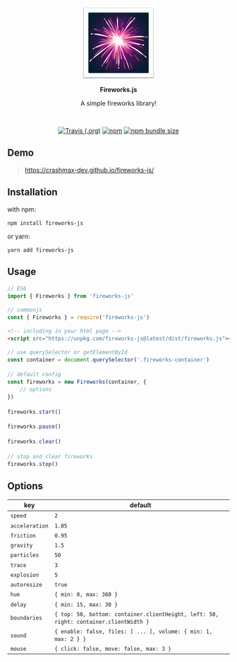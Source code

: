 <br/>
<p align="center">
    <img src="test/images/fireworks_emoji.png" />
</p>

<p align="center"><b>Fireworks.js</b></p>

<p align="center">
    A simple fireworks library!
</p>
<br/>

<p align="center">
    <a href="https://travis-ci.com/github/crashmax-dev/fireworks-js" target="_blank"><img alt="Travis (.org)" src="https://travis-ci.com/crashmax-dev/fireworks-js.svg?branch=master"></a>
    <a href="https://www.npmjs.com/package/fireworks-js" target="_blank"><img alt="npm" src="https://img.shields.io/npm/v/fireworks-js"></a>
    <a href="https://bundlephobia.com/package/fireworks-js@latest"><img alt="npm bundle size" src="https://badgen.net/bundlephobia/min/fireworks-js"></a>
</p>

## Demo

> https://crashmax-dev.github.io/fireworks-js/

## Installation

with npm:

```
npm install fireworks-js
```

or yarn:

```
yarn add fireworks-js
```

## Usage

```js 
// ES6
import { Fireworks } from 'fireworks-js'
```

```js
// commonjs
const { Fireworks } = require('fireworks-js')
```

```html
<!-- including in your html page -->
<script src="https://unpkg.com/fireworks-js@latest/dist/fireworks.js"></script>
```

```js
// use querySelector or getElementById
const container = document.querySelector('.fireworks-container')

// default config
const fireworks = new Fireworks(container, {
    // options
})

fireworks.start()

fireworks.pause()

fireworks.clear()

// stop and clear fireworks
fireworks.stop()
```

## Options

key | default
----|--------
`speed` | `2`
`acceleration` | `1.05`
`friction` | `0.95`
`gravity` | `1.5`
`particles` | `50`
`trace` | `3`
`explosion` | `5`
`autoresize` | `true`
`hue` | `{ min: 0, max: 360 }`
`delay` | `{ min: 15, max: 30 }`
`boundaries` | `{ top: 50, bottom: container.clientHeight, left: 50, right: container.clientWidth }`
`sound` | `{ enable: false, files: [ ... ], volume: { min: 1, max: 2 } }`
`mouse` | `{ click: false, move: false, max: 3 }`
